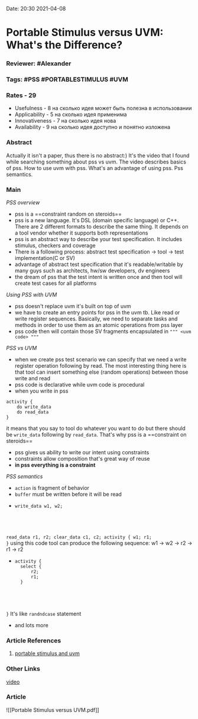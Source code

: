 Date: 20:30 2021-04-08

# Portable Stimulus versus UVM: What's the Difference?

### Reviewer: #Alexander 

### Tags: #PSS #PORTABLESTIMULUS #UVM 

### Rates - 29
- Usefulness - 8 на сколько идея может быть полезна в использовании
- Applicability - 5 на сколько идея применима
- Innovativeness - 7 на сколько идея нова
- Availability - 9 на сколько идея доступно и понятно изложена

### Abstract
Actually it isn't a paper, thus there is no abstract:) It's the video that I found while searching something about pss vs uvm. The video describes basics of pss. How to use uvm with pss. What's an advantage of using pss. Pss semantics.

### Main
 *PSS overview*
- pss is a ==constraint random on steroids==
- pss is a new language. It's DSL (domain specific language) or C++. There are 2 different formats to describe the same thing. It depends on a tool vendor whether it supports both representations
- pss is an abstract way to describe your test specification. It includes stimulus, checkers and coverage
- There is a following process: abstract test specification -> tool -> test implementation(C or SV)
- advantage of abstract test specification that it's readable/writable by many guys such as architects, hw/sw developers, dv engineers
- the dream of pss that the test intent is written once and then tool will create test cases for all platforms

*Using PSS with UVM*
- pss doesn't replace uvm it's built on top of uvm
- we have to create an entry points for pss in the uvm tb. Like read or write register sequences. Basically, we need to separate tasks and methods in order to use them as an atomic operations from pss layer
- pss code then will contain those SV fragments encapsulated in ``""" <uvm code> """``

*PSS vs UVM*
- when we create pss test scenario we can specify that we need  a write register operation following by read. The most interesting thing here is that tool can insert something else (random operations) between those write and read
- pss code is declarative while uvm code is procedural
- when you write in pss 
<pre><code>activity {
	do write_data
	do read_data
}</code></pre>
it means that you say to tool do whatever you want to do but there should be <code>write_data</code> following by <code>read_data</code>. That's why pss is a ==constraint on steroids==
- pss gives us ability to write our intent using constraints
- constraints allow composition that's great way of reuse
- **in pss everything is a constraint**

*PSS semantics*
- ``action`` is fragment of behavior
- ``buffer`` must be written before it will be read
- <pre><code>write_data w1, w2;
read_data r1, r2;
clear_data c1, c2;
activity {
	w1;
	r1;
}</code></pre> using this code tool can produce the following sequence: 
w1 -> w2 -> r2 -> r1 -> r2
- <pre><code>activity {
	select {
		r2;
		r1;
	}
}</code></pre> 
It's like ``randndcase`` statement
- and lots more


### Article References
1. [portable stimulus and uvm](https://www.techdesignforums.com/practice/technique/portable-stimulus-and-uvm/)

### Other Links
[video](https://verificationacademy.com/sessions/dac-2018/portable-stimulus-versus-uvm-whats-the-difference/video/1458?play=1)

### Article
![[Portable Stimulus versus UVM.pdf]]